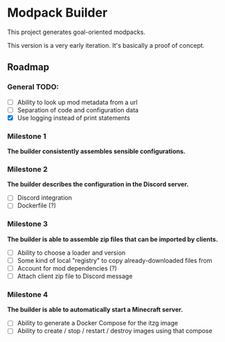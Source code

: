 # Modpack Builder

This project generates goal-oriented modpacks.

This version is a very early iteration. It's basically a proof of concept.

## Roadmap

### General TODO:
- [ ] Ability to look up mod metadata from a url
- [ ] Separation of code and configuration data
- [x] Use logging instead of print statements

### Milestone 1
**The builder consistently assembles sensible configurations.**

### Milestone 2
**The builder describes the configuration in the Discord server.**
- [ ] Discord integration
- [ ] Dockerfile (?)

### Milestone 3
**The builder is able to assemble zip files that can be imported by clients.**
- [ ] Ability to choose a loader and version
- [ ] Some kind of local "registry" to copy already-downloaded files from
- [ ] Account for mod dependencies (?)
- [ ] Attach client zip file to Discord message

### Milestone 4
**The builder is able to automatically start a Minecraft server.**
- [ ] Ability to generate a Docker Compose for the itzg image
- [ ] Ability to create / stop / restart / destroy images using that compose
